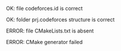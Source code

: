 OK: file codeforces.id is correct
OK: folder prj.codeforces structure is correct
ERROR: file CMakeLists.txt is absent
ERROR: CMake generator failed
